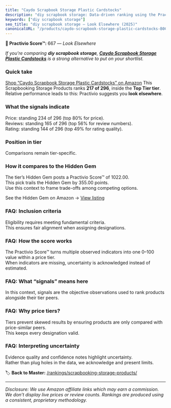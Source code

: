 ```yaml
---
title: "Caydo Scrapbook Storage Plastic Cardstocks"
description: "diy scrapbook storage: Data-driven ranking using the Practivio Score™. Positioned by quality, value, demand, findability, momentum."
keywords: ["diy scrapbook storage"]
seo_title: "diy scrapbook storage — Look Elsewhere (2025)"
canonicalURL: "/products/caydo-scrapbook-storage-plastic-cardstocks-B0CL9NWC5P/"
---
```


**🚫 Practivio Score™:** 667 — _Look Elsewhere_


*If you're comparing **diy scrapbook storage**, **[Caydo Scrapbook Storage Plastic Cardstocks](https://www.amazon.com/dp/B0CL9NWC5P?tag=practivio-20)** is a strong alternative to put on your shortlist.*
### Quick take
[Shop “Caydo Scrapbook Storage Plastic Cardstocks” on Amazon](https://www.amazon.com/dp/B0CL9NWC5P?tag=practivio-20)
This Scrapbooking Storage Products ranks **217 of 296**, inside the **Top Tier tier**.  
Relative performance leads to this: Practivio suggests you **look elsewhere**.

### What the signals indicate
Price: standing 234 of 296 (top 80% for price).  
Reviews: standing 165 of 296 (top 56% for review numbers).  
Rating: standing 144 of 296 (top 49% for rating quality).  

### Position in tier
Comparisons remain tier-specific.

### How it compares to the Hidden Gem
The tier’s Hidden Gem posts a Practivio Score™ of 1022.00.  
This pick trails the Hidden Gem by 355.00 points.  
Use this context to frame trade-offs among competing options.  

See the Hidden Gem on Amazon → [View listing](https://www.amazon.com/dp/B08V21RXFY?tag=practivio-20)

### FAQ: Inclusion criteria
Eligibility requires meeting fundamental criteria.  
This ensures fair alignment when assigning designations.

### FAQ: How the score works
The Practivio Score™ turns multiple observed indicators into one 0–100 value within a price tier.  
When indicators are missing, uncertainty is acknowledged instead of estimated.

### FAQ: What “signals” means here
In this context, signals are the objective observations used to rank products alongside their tier peers.

### FAQ: Why price tiers?
Tiers prevent skewed results by ensuring products are only compared with price-similar peers.  
This keeps every designation valid.

### FAQ: Interpreting uncertainty
Evidence quality and confidence notes highlight uncertainty.  
Rather than plug holes in the data, we acknowledge and present limits.


🏷️ **Back to Master:** [/rankings/scrapbooking-storage-products/](/rankings/scrapbooking-storage-products/)

---
_Disclosure: We use Amazon affiliate links which may earn a commission. We don’t display live prices or review counts. Rankings are produced using a consistent, proprietary methodology._

